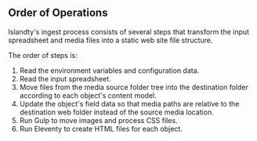 ## Order of Operations

Islandty's ingest process consists of
several steps that transform the input
spreadsheet and media files into a static web site file structure.

The order of steps is:

1. Read the environment variables and configuration data.
2. Read the input spreadsheet.
3. Move files from the media source folder tree into
   the destination folder according to each object's content model.
4. Update the object's field data so that media paths
  are relative to the destination web folder
  instead of the source media location.
5. Run Gulp to move images and process CSS files.
6. Run Eleventy to create HTML files for each object.

